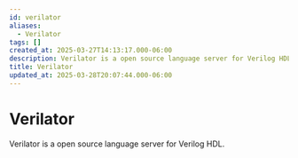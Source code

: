 ```yaml
---
id: verilator
aliases:
  - Verilator
tags: []
created_at: 2025-03-27T14:13:17.000-06:00
description: Verilator is a open source language server for Verilog HDL.
title: Verilator
updated_at: 2025-03-28T20:07:44.000-06:00
---
```


# Verilator

Verilator is a open source language server for Verilog HDL.
